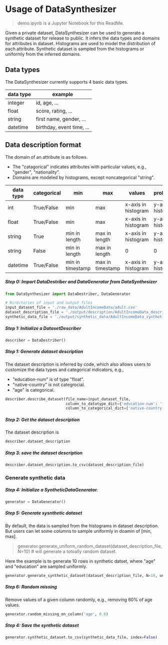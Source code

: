 
# Usage of DataSynthesizer

> demo.ipynb is a Jupyter Notebook for this ReadMe.

Given a private dataset, DataSynthesizer can be used to generate a synthetic dataset for release to public. It infers the data types and domains for attributes in dataset. Histograms are used to model the distribution of each attribute. Synthetic dataset is sampled from the histograms or uniformly from the inferred domains.

## Data types
 The DataSynthesizer currently supports 4 basic data types.

| data type | example                   |
| --------- | ------------------------- |
| integer   | id, age, ...              |
| float     | score, rating, ...        |
| string    | first name, gender, ...   |
| datetime  | birthday, event time, ... |

## Data description format

The domain of an attribute is as follows.
- The "catagorical" indicates attributes with particular values, e.g., "gender", "nationality".
- Domains are modeled by histograms, except noncategorical "string".

| data type | categorical | min              | max              | values              | probabilities       | values count       | missing rate |
| --------- | ----------- | ---------------- | ---------------- | ------------------- | ------------------- | ------------------ | ------------ |
| int       | True/False  | min              | max              | x-axis in histogram | y-axis in histogram | #bins in histogram | missing rate |
| float     | True/False  | min              | max              | x-axis in histogram | y-axis in histogram | #bins in histogram | missing rate |
| string    | True        | min in length    | max in length    | x-axis in histogram | y-axis in histogram | #bins in histogram | missing rate |
| string    | False       | min in length    | max in length    | 0                   | 0                   | 0                  | missing rate |
| datetime  | True/False  | min in timestamp | max in timestamp | x-axis in histogram | y-axis in histogram | #bins in histogram | missing rate |

##### Step 0: Import DataDestriber and DataGenerator from DataSynthesizer


```python
from DataSynthesizer import DataDestriber, DataGenerator
```


```python
# Directories of input and output files
input_dataset_file = './raw_data/AdultIncomeData/adult.csv'
dataset_description_file = './output/description/AdultIncomeData_description.csv'
synthetic_data_file = './output/synthetic_data/AdultIncomeData_synthetic.csv'
```

##### Step 1: Initialize a DatasetDescriber


```python
describer = DataDestriber()
```

##### Step 1: Generate dataset description

The dataset description is inferred by code, which also allows users to customize the data types and categorical indicators, e.g.,
- "education-num" is of type "float".
- "native-country" is not categrocial.
- "age" is categorical.


```python
describer.describe_dataset(file_name=input_dataset_file,
                           column_to_datatype_dict={'education-num': 'float'},
                           column_to_categorical_dict={'native-country':False,'age':True})
```

##### Step 2: Get the dataset description

The dataset description is


```python
describer.dataset_description
```

##### Step 3: save the dataset description


```python
describer.dataset_description.to_csv(dataset_description_file)
```

### Generate synthetic data

##### Step 4: Initialize a SyntheticDataGenerator.


```python
generator = DataGenerator()
```

##### Step 5: Generate sysnthetic dataset

By default, the data is sampled from the histograms in dataset description. But users can let some columns to sample uniformly in doamin of [min, max].

> generator.generate_uniform_random_dataset(dataset_description_file, N=10) # will generate a totoally random dataset.

Here the example is to generate 10 rows in synthetic datset, where "age" and "education" are sampled uniformly.


```python
generator.generate_synthetic_dataset(dataset_description_file, N=10, uniform_columns={'age', 'education'})
```

##### Step 6: Random missing

Remove values of a given column randomly, e.g., removing 60% of age values.


```python
generator.random_missing_on_column('age', 0.6)
```

##### Step 4: Save the synthetic dataset


```python
generator.synthetic_dataset.to_csv(synthetic_data_file, index=False)
```
